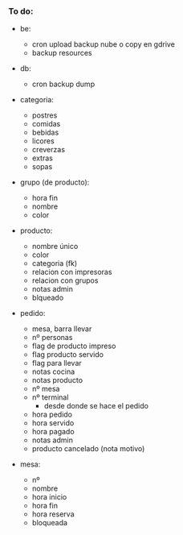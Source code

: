 ### To do:
- be:
  - cron upload backup nube o copy en gdrive
  - backup resources  

- db:
  - cron backup dump 

- categoria:
  - postres
  - comidas
  - bebidas
  - licores
  - creverzas
  - extras
  - sopas

- grupo (de producto):
  - hora fin
  - nombre
  - color
  
- producto:
  - nombre único
  - color
  - categoria (fk) 
  - relacion con impresoras
  - relacion con grupos
  - notas admin
  - blqueado

- pedido:
  - mesa, barra llevar
  - nº personas  
  - flag de producto impreso
  - flag producto servido
  - flag para llevar
  - notas cocina
  - notas producto  
  - nº mesa
  - nº terminal
    - desde donde se hace el pedido
  - hora pedido
  - hora servido
  - hora pagado
  - notas admin
  - producto cancelado (nota motivo)
  
- mesa:
  - nº
  - nombre  
  - hora inicio
  - hora fin
  - hora reserva
  - bloqueada
